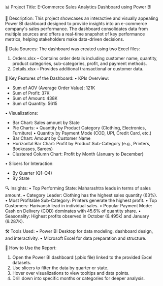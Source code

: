 📊 Project Title:
E-Commerce Sales Analytics Dashboard using Power BI

📌 Description:
This project showcases an interactive and visually appealing Power BI dashboard designed to provide insights into an e-commerce company's sales performance. The dashboard consolidates data from multiple sources and offers a real-time snapshot of key performance metrics, helping stakeholders make data-driven decisions.

📁 Data Sources:
The dashboard was created using two Excel files:
1. Orders.xlsx – Contains order details including customer name, quantity, product categories, sub-categories, profit, and payment methods.
2. Details.xlsx – Provides additional transactional or customer data.
   
🧩 Key Features of the Dashboard:
• KPIs Overview:
  - Sum of AOV (Average Order Value): 121K
  - Sum of Profit: 37K
  - Sum of Amount: 438K
  - Sum of Quantity: 5615
    
• Visualizations:
  - Bar Chart: Sales amount by State
  - Pie Charts:
    • Quantity by Product Category (Clothing, Electronics, Furniture)
    • Quantity by Payment Mode (COD, UPI, Credit Card, etc.)
  - Bar Chart: Amount by Customer Name
  - Horizontal Bar Chart: Profit by Product Sub-Category (e.g., Printers, Bookcases, Sarees)
  - Clustered Column Chart: Profit by Month (January to December)
    
• Slicers for Interaction:
  - By Quarter (Q1–Q4)
  - By State
    
🔍 Insights:
• Top Performing State: Maharashtra leads in terms of sales amount.
• Category Leader: Clothing has the highest sales quantity (63%).
• Most Profitable Sub-Category: Printers generate the highest profit.
• Top Customers: Harivansh lead in individual sales.
• Popular Payment Mode: Cash on Delivery (COD) dominates with 45.6% of quantity share.
• Seasonality: Highest profits observed in October (6.495k) and January (6.287K).

🛠️ Tools Used:
• Power BI Desktop for data modeling, dashboard design, and interactivity.
• Microsoft Excel for data preparation and structure.

🚀 How to Use the Report:
1. Open the Power BI dashboard (.pbix file) linked to the provided Excel datasets.
2. Use slicers to filter the data by quarter or state.
3. Hover over visualizations to view tooltips and data points.
4. Drill down into specific months or categories for deeper analysis.
